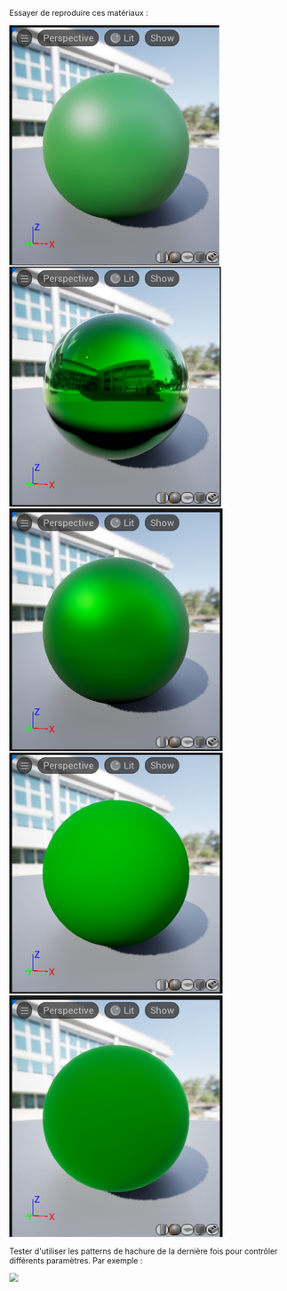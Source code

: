 Essayer de reproduire ces matériaux :

![](../img/mat.png)
![](../img/image-1.png)
![](../img/image-5.png)
![](../img/image-3.png)
![](../img/image-4.png)

Tester d'utiliser les patterns de hachure de la dernière fois pour contrôler différents paramètres. Par exemple :

![](../img/14.gif)